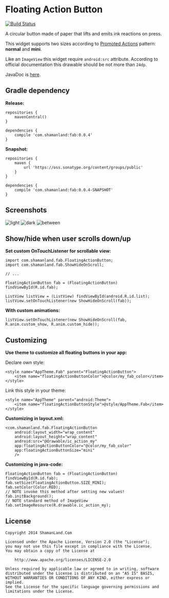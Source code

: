 # Floating Action Button

[![Build Status](https://travis-ci.org/shamanland/floating-action-button.svg?branch=master)](https://travis-ci.org/shamanland/floating-action-button)

A circular button made of paper that lifts and emits ink reactions on press.

This widget supports two sizes according to [Promoted Actions][2] pattern: **normal** and **mini**.

Like an `ImageView` this widget require `android:src` attribute. According to official documentation this drawable should be not more than `24dp`.

JavaDoc is [here][1].

## Gradle dependency

**Release:**

```
repositories {
    mavenCentral()
}

dependencies {
    compile 'com.shamanland:fab:0.0.4'
}
```

**Snapshot:**

```
repositories {
    maven {
        url 'https://oss.sonatype.org/content/groups/public'
    }
}

dependencies {
    compile 'com.shamanland:fab:0.0.4-SNAPSHOT'
}
```

## Screenshots

![light](https://drive.google.com/uc?id=0Bwh0SNLPmjQBRkFoZE04VF90Q2M)
![dark](https://drive.google.com/uc?id=0Bwh0SNLPmjQBZndXMi13Q3l3Qms)
![between](https://drive.google.com/uc?id=0Bwh0SNLPmjQBQTd0S3lZNlJFdzQ)

## Show/hide when user scrolls down/up

**Set custom OnTouchListener for scrollable view:**

```
import com.shamanland.fab.FloatingActionButton;
import com.shamanland.fab.ShowHideOnScroll;

// ...

FloatingActionButton fab = (FloatingActionButton) findViewById(R.id.fab);

ListView listView = (ListView) findViewById(android.R.id.list);
listView.setOnTouchListener(new ShowHideOnScroll(fab));
```

**With custom animations:**

```
listView.setOnTouchListener(new ShowHideOnScroll(fab, R.anim.custom_show, R.anim.custom_hide));
```

## Customizing

**Use theme to customize all floating buttons in your app:**

Declare own style:

```
<style name="AppTheme.Fab" parent="FloatingActionButton">
    <item name="floatingActionButtonColor">@color/my_fab_color</item>
</style>
```

Link this style in your theme:

```
<style name="AppTheme" parent="android:Theme">
    <item name="floatingActionButtonStyle">@style/AppTheme.Fab</item>
</style>
```

**Customizing in layout.xml:**

```
<com.shamanland.fab.FloatingActionButton
    android:layout_width="wrap_content"
    android:layout_height="wrap_content"
    android:src="@drawable/ic_action_my"
    app:floatingActionButtonColor="@color/my_fab_color"
    app:floatingActionButtonSize="mini"
    />
```

**Customizing in java-code:**

```
FloatingActionButton fab = (FloatingActionButton) findViewById(R.id.fab);
fab.setSize(FloatingActionButton.SIZE_MINI);
fab.setColor(Color.RED);
// NOTE invoke this method after setting new values!
fab.initBackground();
// NOTE standard method of ImageView
fab.setImageResource(R.drawable.ic_action_my);
```

## License

```
Copyright 2014 ShamanLand.Com

Licensed under the Apache License, Version 2.0 (the "License");
you may not use this file except in compliance with the License.
You may obtain a copy of the License at

    http://www.apache.org/licenses/LICENSE-2.0

Unless required by applicable law or agreed to in writing, software
distributed under the License is distributed on an "AS IS" BASIS,
WITHOUT WARRANTIES OR CONDITIONS OF ANY KIND, either express or implied.
See the License for the specific language governing permissions and
limitations under the License.
```

[1]: http://shamanland.github.io/floating-action-button
[2]: http://www.google.com/design/spec/patterns/promoted-actions.html
